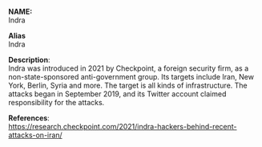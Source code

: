 **NAME:**  
Indra
  
**Alias**  
Indra  

**Description**:   
Indra was introduced in 2021 by Checkpoint, a foreign security firm, as a non-state-sponsored anti-government group. Its targets include Iran, New York, Berlin, Syria and more. The target is all kinds of infrastructure. The attacks began in September 2019, and its Twitter account claimed responsibility for the attacks.


**References**:  
https://research.checkpoint.com/2021/indra-hackers-behind-recent-attacks-on-iran/  

